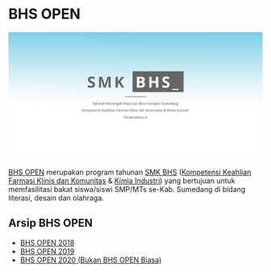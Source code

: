 # BHS OPEN

![BHS OPEN](https://raw.githubusercontent.com/smkbhs/bhs-open/main/smk-bhs.jpg?raw=true)

[BHS OPEN](https://smkbhs.sch.id/bhs-open) merupakan program tahunan [SMK BHS](https://smkbhs.sch.id/) ([Kompetensi Keahlian Farmasi Klinis dan Komunitas](https://smkbhs.sch.id/farmasi) & [Kimia Industri](https://smkbhs.sch.id/kimia-industri)) yang bertujuan untuk memfasilitasi bakat siswa/siswi SMP/MTs se-Kab. Sumedang di bidang literasi, desain dan olahraga.

## Arsip BHS OPEN

* [BHS OPEN 2018](https://www.youtube.com/watch?v=0JlisNOq-KE)
* [BHS OPEN 2019](https://smkbhs.sch.id/informasi/bhs-open/)
* [BHS OPEN 2020 (Bukan BHS OPEN Biasa)](https://github.com/smkbhs/bhs-open/tree/main/2020)

